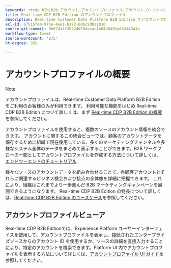 ```yaml
---
keywords: rtcdp b2b;b2b;アカウント;アカウントプロファイル;アカウントプロファイル rtcdp;real-time customer data platform;
title: Real-time CDP B2B Edition のアカウントプロファイル
description: Real-time Customer Data Platform B2B Edition でアカウントプロファイルを使用して、複数のソースからアカウント情報を統合する方法について説明します。
exl-id: 67515fe0-975e-4ee1-b172-60bc93ba1010
source-git-commit: 9bd7434f2b224d76decac1e04d8491a6b3149a3a
workflow-type: tm+mt
source-wordcount: '275'
ht-degree: 92%

---
```


# アカウントプロファイルの概要

>[!NOTE]
>
>アカウントプロファイルは、Real-time Customer Data Platform B2B Edition をご利用のお客様のみが利用できます。 利用可能な機能をはじめ Real-time CDP B2B Edition について詳しくは、まず [Real-time CDP B2B Edition の概要](../b2b-overview.md)を参照してください。

アカウントプロファイルを使用すると、複数のソースのアカウント情報を統合できます。 アカウントに関するこの統合ビューでは、顧客のアカウントデータを保存するために組織で現在使用している、多くのマーケティングチャンネルや多様なシステム全体のデータをまとめて表示することができます。B2B ワークフローの一部としてアカウントプロファイルを作成する方法について詳しくは、 [エンドツーエンドのチュートリアル](../b2b-tutorial.md).

様々なソースのアカウントデータを組み合わせることで、各顧客アカウントとそれらに関連するビジネス機会および接点の全体像を詳細に把握できます。 これにより、組織はこれまでより一歩進んだ B2B マーケティングキャンペーンを展開できるようになります。 Real-time CDP B2B Edition の特長について詳しくは、[Real-time CDP B2B Edition のユースケース](../b2b-use-case.md)を参照してください。

## アカウントプロファイルビューア

Real-time CDP B2B Editionでは、Experience Platform ユーザーインターフェイスを使用して、アカウントプロファイルを表示し、接続されたエンタープライズソースからのアカウント ID を使用するか、ソースの詳細を直接入力することにより、特定のアカウントを検索できます。Platform UI 内でアカウントプロファイルを表示する方法について詳しくは、[アカウントプロファイル UI ガイド](account-profile-ui-guide.md)を参照してください。
